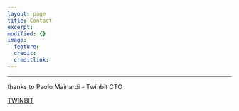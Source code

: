 ```yaml
---
layout: page
title: Contact
excerpt: 
modified: {} 
image:
  feature: 
  credit: 
  creditlink: 
---
```


---
thanks to Paolo Mainardi - Twinbit CTO 

<div markdown="0"><a href="http://www.twinbit.it/it" class="btn">TWINBIT</a></div>






